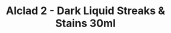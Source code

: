 ---
layout: product
title: "Alclad 2 - Dark Liquid Streaks & Stains 30ml"
price: "TBA" 
desc: "N/A"
img_path: "/assets/img/ALCHW004.webp"
brand: "N/A"
available: false
special_offer: false
new: false
soon: false
cat: "040000"
subcat: "040300"
subsubcat: "0N/A"
sifra: "ALCHW004"
popular: false
spec: false
---